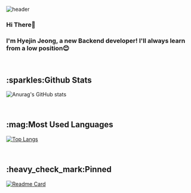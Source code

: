 

![header](https://capsule-render.vercel.app/api?type=Waving&color=auto&customColorList=3&text=%20janeess%20&height=300&fontSize=100&fontColor=80B7E2&textBg=true&animation=fadeIn)


### Hi There👋
### I'm Hyejin Jeong, a new Backend developer! I'll always learn from a low position:blush:

<br>
  <b><h2>:sparkles:Github Stats</h2></b>

![Anurag's GitHub stats](https://github-readme-stats.vercel.app/api?username=janeess&theme=react&show_icons=true)


<br>
 <b><h2>:mag:Most Used Languages</h2></b>
 
[![Top Langs](https://github-readme-stats.vercel.app/api/top-langs/?username=janeess&layout=compact)](https://github.com/anuraghazra/github-readme-stats)

<br>
  <b><h2>:heavy_check_mark:Pinned</h2></b>
  
  [![Readme Card](https://github-readme-stats.vercel.app/api/pin/?username=janeess&repo=janeess)](https://github.com/anuraghazra/github-readme-stats)
